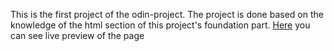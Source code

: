 This is the first project of the odin-project. The project is done based on the knowledge of the html section of this project's foundation part.
[Here](https://mahirrafid.github.io/odin-recipes/) you can see live preview of the page
